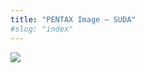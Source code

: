 ```yaml
---
title: "PENTAX Image – SUDA"
#slug: "index"
---
```


[![](/wp-content/2011/12/99-300x225.jpg)](/wp-content/2011/12/99.jpg)